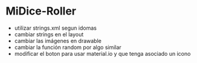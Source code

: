 # MiDice-Roller
- utilizar strings.xml segun idomas
- cambiar strings en el layout
- cambiar las imágenes en drawable
- cambiar la función random por algo similar
- modificar el boton para usar material.io y que tenga asociado un icono
